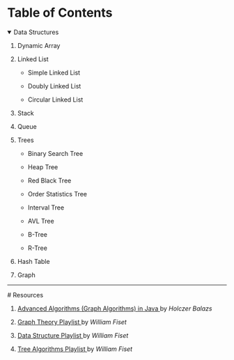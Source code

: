 # Table of Contents

<!-- Data Structure Contents -->
<details open="open">
  <summary>Data Structures</summary>
  <ol>
    <li>
      <p>Dynamic Array</p>
    </li>
    <li>
      <p>Linked List</p>
      <ul>
        <li><p>Simple Linked List</p></li>
        <li><p>Doubly Linked List</p></li>
        <li><p>Circular Linked List</p></li>
      </ul>
    </li>
    <li><p>Stack</p></li>
    <li><p>Queue</p></li>
    <li>
      <p>Trees</p>
      <ul>
        <li><p>Binary Search Tree</p></li>
        <li><p>Heap Tree</p></li>
        <li><p>Red Black Tree</p></li>
        <li><p>Order Statistics Tree</p></li>
        <li><p>Interval Tree</p></li>
        <li><p>AVL Tree</p></li>
        <li><p>B-Tree</p></li>
        <li><p>R-Tree</p></li>
      </ul>
    </li>
    <li><p>Hash Table</p></li>
    <li><p>Graph</p></li>
  </ol>
</details>
<hr>
# Resources
<ol>
  <li> <p><a href="https://www.udemy.com/course/advanced-algorithms-in-java"> Advanced Algorithms (Graph Algorithms) in Java </a> by <i> Holczer Balazs </i> </p> </li>
  <li> <p><a href="https://www.youtube.com/playlist?list=PLDV1Zeh2NRsDGO4--qE8yH72HFL1Km93P"> Graph Theory Playlist </a> by <i> William Fiset </i> </p> </li> 
  <li> <p><a href="https://www.youtube.com/playlist?list=PLDV1Zeh2NRsB6SWUrDFW2RmDotAfPbeHu"> Data Structure Playlist </a> by <i> William Fiset </i> </p> </li>
  <li> <p><a href="https://www.youtube.com/playlist?list=PLDV1Zeh2NRsAsbafOroUBnNV8fhZa7P4u"> Tree Algorithms Playlist </a> by <i> William Fiset </i> </p> </li>
</ol>
